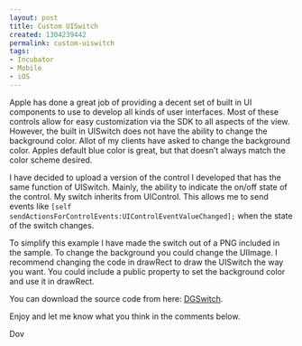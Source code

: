 ```yaml
---
layout: post
title: Custom UISwitch
created: 1304239442
permalink: custom-uiswitch
tags:
- Incubator
- Mobile
- iOS
---
```

<p>Apple has done a great job of providing a decent set of built in UI components to use to develop all kinds of user interfaces.  Most of these controls allow for easy customization via the SDK to all aspects of the view.  However,  the built in UISwitch does not have the ability to change the background color. Allot of my clients have asked to change the background color.  Apples default blue color is great, but that doesn’t always match the color scheme desired.</p>
<p>I have decided to upload a version of the control I developed that has the same function of UISwitch.  Mainly, the ability to indicate the on/off state of the control.  My switch inherits from UIControl.  This allows me to send events like <code>[self sendActionsForControlEvents:UIControlEventValueChanged];</code> when the state of the switch changes.</p>
<p>To simplify this example I have made the switch out of a PNG included in the sample.  To change the background you could change the UIImage.  I recommend changing the code in drawRect to draw the UISwitch the way you want.  You could include a public property to set the background color and use it in drawRect. </p>
<p>You can download the source code from here: <a href='http://ogonium.com/wp-content/uploads/2011/05/DGSwitch.zip' onClick="javascript: _gaq.push(['_trackPageview', '/downloads/DGSwitch_1_0']);">DGSwitch</a>.</p>
<p>Enjoy and let me know what you think in the comments below.</p>
<p>Dov</p>

